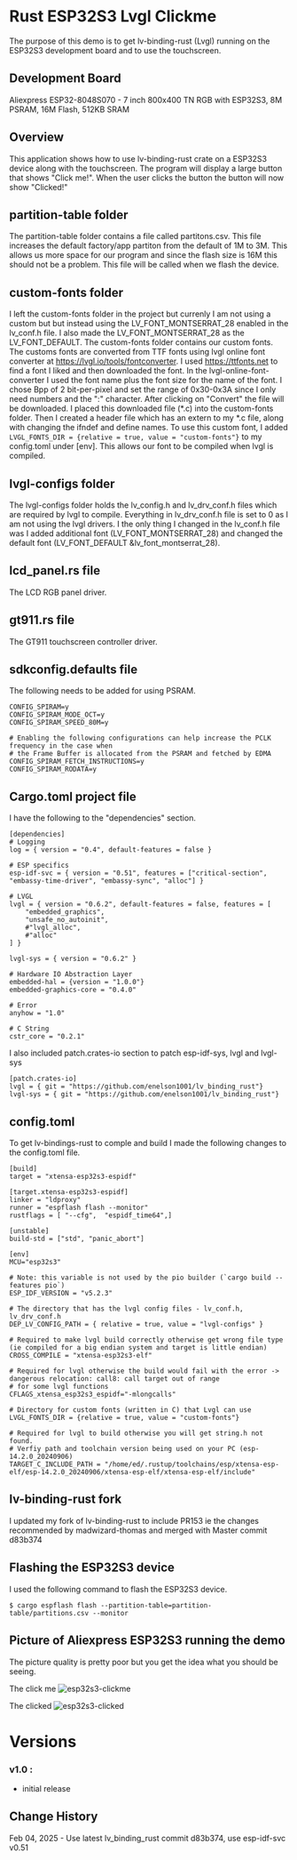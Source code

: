 # Rust ESP32S3 Lvgl Clickme

The purpose of this demo is to get lv-binding-rust (Lvgl) running on the ESP32S3 development board and to use the touchscreen.

## Development Board
Aliexpress ESP32-8048S070 - 7 inch 800x400 TN RGB with ESP32S3, 8M PSRAM, 16M Flash, 512KB SRAM

## Overview
This application shows how to use lv-binding-rust crate on a ESP32S3 device along with the touchscreen.  The program will display a large button that shows "Click me!".  When the user clicks the button the button will now show "Clicked!"


## partition-table folder
The partition-table folder contains a file called partitons.csv.  This file increases the default factory/app partiton from the default of 1M to 3M. This allows us more space for our program and since the flash size is 16M this should not be a problem.  This file will be called when we flash the device.

## custom-fonts folder
I left the custom-fonts folder in the project but currenly I am not using a custom but but instead using the LV_FONT_MONTSERRAT_28 enabled in the lv_conf.h file.
I also made the LV_FONT_MONTSERRAT_28 as the LV_FONT_DEFAULT.
The custom-fonts folder contains our custom fonts.  The customs fonts are converted from TTF fonts using lvgl online font converter at https://lvgl.io/tools/fontconverter.  I used https://ttfonts.net to find a font I liked and then downloaded the font.  In the lvgl-online-font-converter I used the font name plus the font size for the name of the font.  I chose Bpp of 2 bit-per-pixel and set the range of 0x30-0x3A since I only need numbers and the ":" character.  After clicking on "Convert" the file will be downloaded. I placed this downloaded file (*.c) into the custom-fonts folder.  Then I created a header file which has an extern to my *.c file, along with changing the ifndef and define names.
To use this custom font, I added ```LVGL_FONTS_DIR = {relative = true, value = "custom-fonts"}``` to my config.toml under [env].  This allows our font to be compiled when lvgl is compiled.

## lvgl-configs folder
The lvgl-configs folder holds the lv_config.h and lv_drv_conf.h files which are required by lvgl to compile.  Everything in lv_drv_conf.h file is set to 0 as I am not using the lvgl drivers.  I the only thing I changed in the lv_conf.h file was I added additional font (LV_FONT_MONTSERRAT_28) and changed the default font (LV_FONT_DEFAULT &lv_font_montserrat_28).

## lcd_panel.rs file
The LCD RGB panel driver.

## gt911.rs file
The GT911 touchscreen controller driver.

## sdkconfig.defaults file
The following needs to be added for using PSRAM.
```
CONFIG_SPIRAM=y
CONFIG_SPIRAM_MODE_OCT=y
CONFIG_SPIRAM_SPEED_80M=y

# Enabling the following configurations can help increase the PCLK frequency in the case when
# the Frame Buffer is allocated from the PSRAM and fetched by EDMA
CONFIG_SPIRAM_FETCH_INSTRUCTIONS=y
CONFIG_SPIRAM_RODATA=y
```

## Cargo.toml project file
I have the following to the "dependencies" section.
```
[dependencies]
# Logging
log = { version = "0.4", default-features = false }

# ESP specifics
esp-idf-svc = { version = "0.51", features = ["critical-section", "embassy-time-driver", "embassy-sync", "alloc"] }

# LVGL
lvgl = { version = "0.6.2", default-features = false, features = [
    "embedded_graphics",
    "unsafe_no_autoinit",
    #"lvgl_alloc",
    #"alloc"
] }

lvgl-sys = { version = "0.6.2" }

# Hardware IO Abstraction Layer
embedded-hal = {version = "1.0.0"}
embedded-graphics-core = "0.4.0"

# Error
anyhow = "1.0"

# C String
cstr_core = "0.2.1"

```

I also included patch.crates-io section to patch esp-idf-sys, lvgl and lvgl-sys
```
[patch.crates-io]
lvgl = { git = "https://github.com/enelson1001/lv_binding_rust"}
lvgl-sys = { git = "https://github.com/enelson1001/lv_binding_rust"}

```

## config.toml
To get lv-bindings-rust to comple and build I made the following changes to the config.toml file.
```
[build]
target = "xtensa-esp32s3-espidf"

[target.xtensa-esp32s3-espidf]
linker = "ldproxy"
runner = "espflash flash --monitor"
rustflags = [ "--cfg",  "espidf_time64",]

[unstable]
build-std = ["std", "panic_abort"]

[env]
MCU="esp32s3"

# Note: this variable is not used by the pio builder (`cargo build --features pio`)
ESP_IDF_VERSION = "v5.2.3"

# The directory that has the lvgl config files - lv_conf.h, lv_drv_conf.h
DEP_LV_CONFIG_PATH = { relative = true, value = "lvgl-configs" }

# Required to make lvgl build correctly otherwise get wrong file type (ie compiled for a big endian system and target is little endian)
CROSS_COMPILE = "xtensa-esp32s3-elf"

# Required for lvgl otherwise the build would fail with the error -> dangerous relocation: call8: call target out of range
# for some lvgl functions
CFLAGS_xtensa_esp32s3_espidf="-mlongcalls"

# Directory for custom fonts (written in C) that Lvgl can use
LVGL_FONTS_DIR = {relative = true, value = "custom-fonts"}

# Required for lvgl to build otherwise you will get string.h not found.
# Verfiy path and toolchain version being used on your PC (esp-14.2.0_20240906)
TARGET_C_INCLUDE_PATH = "/home/ed/.rustup/toolchains/esp/xtensa-esp-elf/esp-14.2.0_20240906/xtensa-esp-elf/xtensa-esp-elf/include"
```


## lv-binding-rust fork
I updated my fork of lv-binding-rust to include PR153 ie the changes recommended by madwizard-thomas and merged with Master commit d83b374

## Flashing the ESP32S3 device
I used the following command to flash the ESP32S3 device.
```
$ cargo espflash flash --partition-table=partition-table/partitions.csv --monitor
```

## Picture of Aliexpress ESP32S3 running the demo
The picture quality is pretty poor but you get the idea what you should be seeing.

The click me
![esp32s3-clickme](photos/clickme.jpg)

The clicked
![esp32s3-clicked](photos/clicked.jpg)


# Versions
### v1.0 :
- initial release

## Change History
Feb 04, 2025 - Use latest lv_binding_rust commit d83b374, use esp-idf-svc v0.51